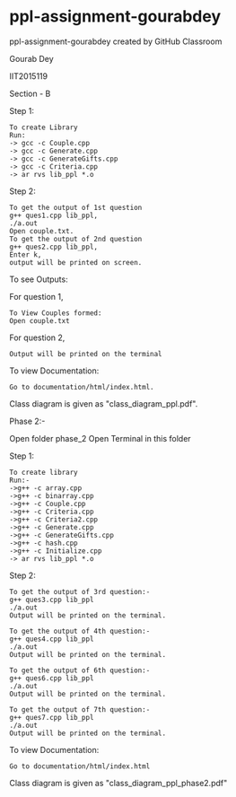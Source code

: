 # ppl-assignment-gourabdey
ppl-assignment-gourabdey created by GitHub Classroom

Gourab Dey

IIT2015119

Section - B

Step 1: 
	
	To create Library
	Run:
	-> gcc -c Couple.cpp
	-> gcc -c Generate.cpp
	-> gcc -c GenerateGifts.cpp
	-> gcc -c Criteria.cpp
	-> ar rvs lib_ppl *.o 

Step 2:
	
	To get the output of 1st question
	g++ ques1.cpp lib_ppl,
	./a.out
	Open couple.txt.
	To get the output of 2nd question
	g++ ques2.cpp lib_ppl,
	Enter k,
	output will be printed on screen.

To see Outputs:

For question 1,
	
	To View Couples formed:
	Open couple.txt

For question 2,
	
	Output will be printed on the terminal

To view Documentation:
	
	Go to documentation/html/index.html.

Class diagram is given as "class_diagram_ppl.pdf".


Phase 2:-

Open folder phase_2
Open Terminal in this folder

Step 1:

	To create library
	Run:-
	->g++ -c array.cpp
	->g++ -c binarray.cpp
	->g++ -c Couple.cpp
	->g++ -c Criteria.cpp
	->g++ -c Criteria2.cpp
	->g++ -c Generate.cpp
	->g++ -c GenerateGifts.cpp
	->g++ -c hash.cpp
	->g++ -c Initialize.cpp
	-> ar rvs lib_ppl *.o 
	
Step 2: 

	To get the output of 3rd question:-
	g++ ques3.cpp lib_ppl
	./a.out
	Output will be printed on the terminal.
	
	To get the output of 4th question:-
	g++ ques4.cpp lib_ppl
	./a.out
	Output will be printed on the terminal.
	
	To get the output of 6th question:-
	g++ ques6.cpp lib_ppl
	./a.out
	Output will be printed on the terminal.
	
	To get the output of 7th question:-
	g++ ques7.cpp lib_ppl
	./a.out
	Output will be printed on the terminal.

To view Documentation:

	Go to documentation/html/index.html

Class diagram is given as "class_diagram_ppl_phase2.pdf"
